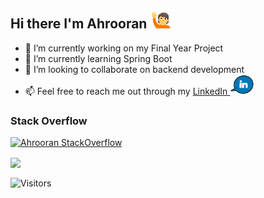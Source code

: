 ## Hi there I'm Ahrooran <img src="./icons/hello.gif" height="32" /> 

- 🔭 I’m currently working on my Final Year Project
- 🌱 I’m currently learning Spring Boot
- 👯 I’m looking to collaborate on backend development
- 📫 Feel free to reach me out through my [LinkedIn <img src="./icons/linkedin.gif" height="32" />][linkedin]

### Stack Overflow
[![Ahrooran StackOverflow](https://github-readme-stackoverflow-six.vercel.app/?userID=10582056)](https://stackoverflow.com/users/10582056/ahrooran)

<a href="https://github-readme-stats.ahrooran-r.vercel.app/api/top-langs/?username=sabesansathananthan&layout=compact&theme=radical">
  <img align="center" src="https://github-readme-stats.sabesansathananthan.vercel.app/api/top-langs/?username=ahrooran-r&layout=compact&theme=radical" />
</a>

<p align=left>                           
  <img align=center  src="https://visitor-badge.laobi.icu/badge?page_id=ahrooran-r/ahrooran-r" alt="Visitors">                     
</p>

[linkedin]: https://www.linkedin.com/in/ahrooran

